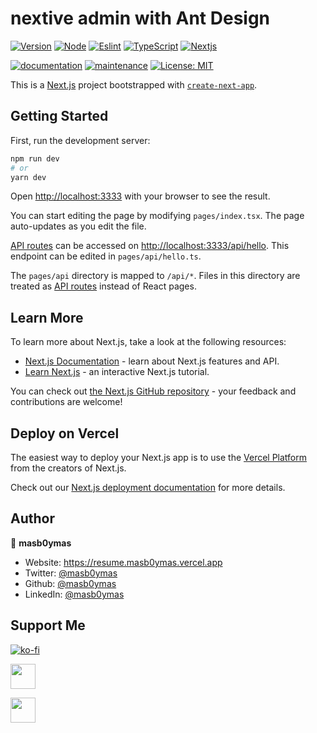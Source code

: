 # nextive admin with Ant Design

[![Version](https://img.shields.io/badge/Version-2.2.0-blue.svg?cacheSeconds=2592000)](https://github.com/masb0ymas/expresso-typeorm/releases/tag/v2.2.0)
[![Node](https://img.shields.io/badge/Node-14.18.0-informational?logo=node.js&color=43853D)](https://nodejs.org/docs/latest-v14.x/api/index.html)
[![Eslint](https://img.shields.io/badge/Eslint-8.18.0-informational?logo=eslint&color=8080F2)](https://eslint.org/)
[![TypeScript](https://img.shields.io/badge/Typescript-4.7.4-informational?logo=typescript&color=2F74C0)](https://www.typescriptlang.org/)
[![Nextjs](https://img.shields.io/badge/Nextjs-12.0.7-informational?logo=nextjs)](https://expressjs.com/)

[![documentation](https://img.shields.io/badge/documentation-yes-brightgreen.svg)](https://github.com/masb0ymas/expresso-typeorm#readme)
[![maintenance](https://img.shields.io/badge/Maintained%3F-yes-green.svg)](https://github.com/masb0ymas/expresso-typeorm/graphs/commit-activity)
[![License: MIT](https://img.shields.io/badge/License-MIT-yellow.svg)](https://github.com/masb0ymas/expresso-typeorm/blob/master/LICENSE.md)


This is a [Next.js](https://nextjs.org/) project bootstrapped with [`create-next-app`](https://github.com/vercel/next.js/tree/canary/packages/create-next-app).

## Getting Started

First, run the development server:

```bash
npm run dev
# or
yarn dev
```

Open [http://localhost:3333](http://localhost:3333) with your browser to see the result.

You can start editing the page by modifying `pages/index.tsx`. The page auto-updates as you edit the file.

[API routes](https://nextjs.org/docs/api-routes/introduction) can be accessed on [http://localhost:3333/api/hello](http://localhost:3333/api/hello). This endpoint can be edited in `pages/api/hello.ts`.

The `pages/api` directory is mapped to `/api/*`. Files in this directory are treated as [API routes](https://nextjs.org/docs/api-routes/introduction) instead of React pages.

## Learn More

To learn more about Next.js, take a look at the following resources:

- [Next.js Documentation](https://nextjs.org/docs) - learn about Next.js features and API.
- [Learn Next.js](https://nextjs.org/learn) - an interactive Next.js tutorial.

You can check out [the Next.js GitHub repository](https://github.com/vercel/next.js/) - your feedback and contributions are welcome!

## Deploy on Vercel

The easiest way to deploy your Next.js app is to use the [Vercel Platform](https://vercel.com/new?utm_medium=default-template&filter=next.js&utm_source=create-next-app&utm_campaign=create-next-app-readme) from the creators of Next.js.

Check out our [Next.js deployment documentation](https://nextjs.org/docs/deployment) for more details.

## Author

👤 **masb0ymas**

- Website: https://resume.masb0ymas.vercel.app
- Twitter: [@masb0ymas](https://twitter.com/masb0ymas)
- Github: [@masb0ymas](https://github.com/masb0ymas)
- LinkedIn: [@masb0ymas](https://www.linkedin.com/in/masb0ymas/)

## Support Me

[![ko-fi](https://ko-fi.com/img/githubbutton_sm.svg)](https://ko-fi.com/I2I03MVAI)

[<img height="40" src="https://trakteer.id/images/mix/navbar-logo-lite.png">](https://trakteer.id/masb0ymas)

[<img height="40" src="https://upload.wikimedia.org/wikipedia/commons/thumb/b/b5/PayPal.svg/1280px-PayPal.svg.png">](https://www.paypal.com/paypalme/masb0ymas)
